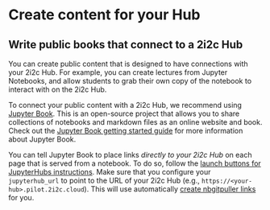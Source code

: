 # Create content for your Hub

## Write public books that connect to a 2i2c Hub

You can create public content that is designed to have connections with your
2i2c Hub. For example, you can create lectures from Jupyter Notebooks, and allow
students to grab their own copy of the notebook to interact with on the 2i2c
Hub.

To connect your public content with a 2i2c Hub, we recommend using [Jupyter
Book](https://jupyterbook.org). This is an open-source project that allows you
to share collections of notebooks and markdown files as an online website and
book. Check out the [Jupyter Book getting started
guide](https://jupyterbook.org/start/overview.html) for more information about
Jupyter Book.

You can tell Jupyter Book to place links *directly to your 2i2c Hub* on each
page that is served from a notebook. To do so, follow the [launch buttons for
JupyterHubs
instructions](https://jupyterbook.org/interactive/launchbuttons.html#jupyterhub-buttons-for-your-pages).
Make sure that you configure your `jupyterhub_url` to point to the URL of your
2i2c Hub (e.g., `https://<your-hub>.pilot.2i2c.cloud`).
This will use automatically [create nbgitpuller links](nbgitpuller.md)
for you.
